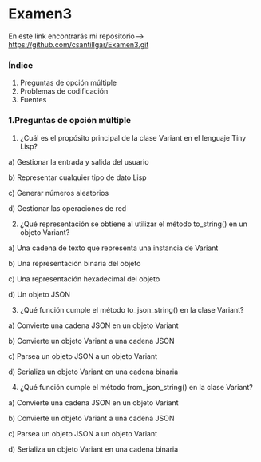 # Examen3

En este link encontrarás mi repositorio--> https://github.com/csantillgar/Examen3.git

### Índice
1. Preguntas de opción múltiple 
2. Problemas de codificación
3. Fuentes

### 1.Preguntas de opción múltiple
1. ¿Cuál es el propósito principal de la clase Variant en el lenguaje Tiny Lisp?

a) Gestionar la entrada y salida del usuario

b) Representar cualquier tipo de dato Lisp

c) Generar números aleatorios

d) Gestionar las operaciones de red

2. ¿Qué representación se obtiene al utilizar el método to_string() en un objeto Variant?

a) Una cadena de texto que representa una instancia de Variant

b) Una representación binaria del objeto

c) Una representación hexadecimal del objeto

d) Un objeto JSON

3. ¿Qué función cumple el método to_json_string() en la clase Variant?

a) Convierte una cadena JSON en un objeto Variant

b) Convierte un objeto Variant a una cadena JSON

c) Parsea un objeto JSON a un objeto Variant

d) Serializa un objeto Variant en una cadena binaria

4. ¿Qué función cumple el método from_json_string() en la clase Variant?

a) Convierte una cadena JSON en un objeto Variant

b) Convierte un objeto Variant a una cadena JSON

c) Parsea un objeto JSON a un objeto Variant

d) Serializa un objeto Variant en una cadena binaria
